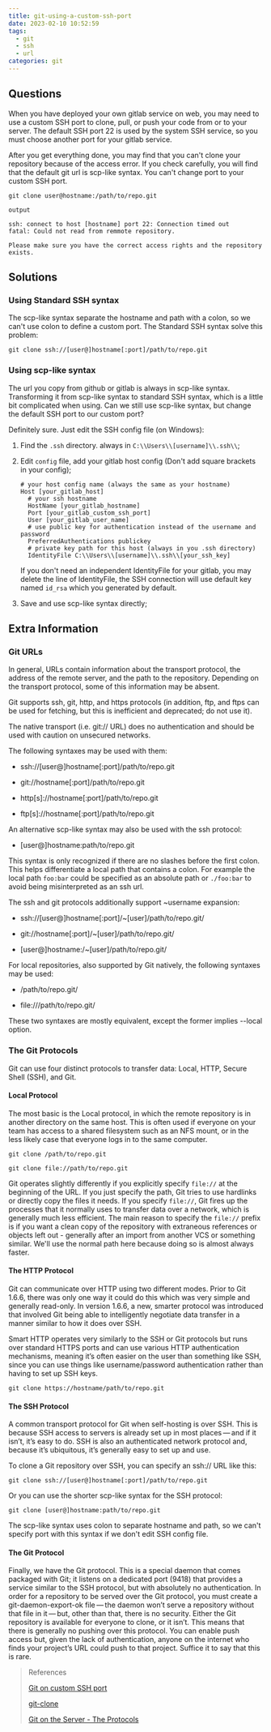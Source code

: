 ```yaml
---
title: git-using-a-custom-ssh-port
date: 2023-02-10 10:52:59
tags:
  - git
  - ssh
  - url
categories: git
---
```


## Questions

When you have deployed your own gitlab service on web, you may need to use a custom SSH port to clone, pull, or push your code from or to your server. The default SSH port 22 is used by the system SSH service, so you must choose another port for your gitlab service.

After you get everything done, you may find that you can't clone your repository because of the access error. If you check carefully, you will find that the default git url is scp-like syntax. You can't change port to your custom SSH port.

```shell
git clone user@hostname:/path/to/repo.git
```

```text
output

ssh: connect to host [hostname] port 22: Connection timed out
fatal: Could not read from remmote repository.

Please make sure you have the correct access rights and the repository exists.
```

<!-- more -->

## Solutions

### Using Standard SSH syntax

The scp-like syntax separate the hostname and path with a colon, so we can't use colon to define a custom port. The Standard SSH syntax solve this problem:

```shell
git clone ssh://[user@]hostname[:port]/path/to/repo.git
```

### Using scp-like syntax

The url you copy from github or gitlab is always in scp-like syntax. Transforming it from scp-like syntax to standard SSH syntax, which is a little bit complicated when using. Can we still use scp-like syntax, but change the default SSH port to our custom port?

Definitely sure. Just edit the SSH config file (on Windows):

1. Find the `.ssh` directory. always in `C:\\Users\\[username]\\.ssh\\`;

2. Edit `config` file, add your gitlab host config (Don't add square brackets in your config);

   ```properties
   # your host config name (always the same as your hostname)
   Host [your_gitlab_host]
     # your ssh hostname
     HostName [your_gitlab_hostname]
     Port [your_gitlab_custom_ssh_port]
     User [your_gitlab_user_name]
     # use public key for authentication instead of the username and password
     PreferredAuthentications publickey
     # private key path for this host (always in you .ssh directory)
     IdentityFile C:\\Users\\[username]\\.ssh\\[your_ssh_key]
   ```

   If you don't need an independent IdentityFile for your gitlab, you may delete the line of IdentityFile, the SSH connection will use default key named `id_rsa` which you generated by default.

3. Save and use scp-like syntax directly;

## Extra Information

### Git URLs

In general, URLs contain information about the transport protocol, the address of the remote server, and the path to the repository. Depending on the transport protocol, some of this information may be absent.

Git supports ssh, git, http, and https protocols (in addition, ftp, and ftps can be used for fetching, but this is inefficient and deprecated; do not use it).

The native transport (i.e. git:// URL) does no authentication and should be used with caution on unsecured networks.

The following syntaxes may be used with them:

- ssh://[user@]hostname[:port]/path/to/repo.git

- git://hostname[:port]/path/to/repo.git

- http[s]://hostname[:port]/path/to/repo.git

- ftp[s]://hostname[:port]/path/to/repo.git

An alternative scp-like syntax may also be used with the ssh protocol:

- [user@]hostname:path/to/repo.git

This syntax is only recognized if there are no slashes before the first colon. This helps differentiate a local path that contains a colon. For example the local path `foo:bar` could be specified as an absolute path or `./foo:bar` to avoid being misinterpreted as an ssh url.

The ssh and git protocols additionally support ~username expansion:

- ssh://[user@]hostname[:port]/~[user]/path/to/repo.git/

- git://hostname[:port]/~[user]/path/to/repo.git/

- [user@]hostname:/~[user]/path/to/repo.git/

For local repositories, also supported by Git natively, the following syntaxes may be used:

- /path/to/repo.git/

- file:///path/to/repo.git/

These two syntaxes are mostly equivalent, except the former implies --local option.

### The Git Protocols

Git can use four distinct protocols to transfer data: Local, HTTP, Secure Shell (SSH), and Git.

#### Local Protocol

The most basic is the Local protocol, in which the remote repository is in another directory on the same host. This is often used if everyone on your team has access to a shared filesystem such as an NFS mount, or in the less likely case that everyone logs in to the same computer.

```shell
git clone /path/to/repo.git
```

```shell
git clone file://path/to/repo.git
```

Git operates slightly differently if you explicitly specify `file://` at the beginning of the URL. If you just specify the path, Git tries to use hardlinks or directly copy the files it needs. If you specify `file://`, Git fires up the processes that it normally uses to transfer data over a network, which is generally much less efficient. The main reason to specify the `file://` prefix is if you want a clean copy of the repository with extraneous references or objects left out - generally after an import from another VCS or something similar. We'll use the normal path here because doing so is almost always faster.

#### The HTTP Protocol

Git can communicate over HTTP using two different modes. Prior to Git 1.6.6, there was only one way it could do this which was very simple and generally read-only. In version 1.6.6, a new, smarter protocol was introduced that involved Git being able to intelligently negotiate data transfer in a manner similar to how it does over SSH.

Smart HTTP operates very similarly to the SSH or Git protocols but runs over standard HTTPS ports and can use various HTTP authentication mechanisms, meaning it’s often easier on the user than something like SSH, since you can use things like username/password authentication rather than having to set up SSH keys.

```shell
git clone https://hostname/path/to/repo.git
```

#### The SSH Protocol

A common transport protocol for Git when self-hosting is over SSH. This is because SSH access to servers is already set up in most places — and if it isn’t, it’s easy to do. SSH is also an authenticated network protocol and, because it’s ubiquitous, it’s generally easy to set up and use.

To clone a Git repository over SSH, you can specify an ssh:// URL like this:

```shell
git clone ssh://[user@]hostname[:port]/path/to/repo.git
```

Or you can use the shorter scp-like syntax for the SSH protocol:

```shell
git clone [user@]hostname:path/to/repo.git
```

The scp-like syntax uses colon to separate hostname and path, so we can't specify port with this syntax if we don't edit SSH config file.

#### The Git Protocol

Finally, we have the Git protocol. This is a special daemon that comes packaged with Git; it listens on a dedicated port (9418) that provides a service similar to the SSH protocol, but with absolutely no authentication. In order for a repository to be served over the Git protocol, you must create a git-daemon-export-ok file — the daemon won’t serve a repository without that file in it — but, other than that, there is no security. Either the Git repository is available for everyone to clone, or it isn’t. This means that there is generally no pushing over this protocol. You can enable push access but, given the lack of authentication, anyone on the internet who finds your project’s URL could push to that project. Suffice it to say that this is rare.

> References
>
> [Git on custom SSH port](https://stackoverflow.com/questions/5767850/git-on-custom-ssh-port)
>
> [git-clone](https://git-scm.com/docs/git-clone)
>
> [Git on the Server - The Protocols](https://git-scm.com/book/en/v2/Git-on-the-Server-The-Protocols)
